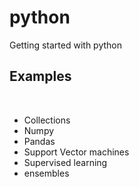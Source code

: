 # python
Getting started with python

<h2> Examples </h2> <br>
 <ul>
<li> Collections</li> 
<li> Numpy</li>
<li> Pandas</li>
<li> Support Vector machines </li>
<li> Supervised learning</li>
<li> ensembles </li>
</ul> 


